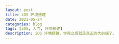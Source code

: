 ```yaml
---
layout: post
title: iOS 环境搭建
date: 2021-05-24
categories: blog
tags: [iOS, 入门, 环境搭建]
description: iOS 环境搭建，学完之后就是真正的大前端了。
---
```


#
